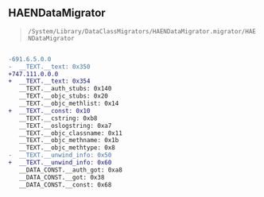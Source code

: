 ## HAENDataMigrator

> `/System/Library/DataClassMigrators/HAENDataMigrator.migrator/HAENDataMigrator`

```diff

-691.6.5.0.0
-  __TEXT.__text: 0x350
+747.111.0.0.0
+  __TEXT.__text: 0x354
   __TEXT.__auth_stubs: 0x140
   __TEXT.__objc_stubs: 0x20
   __TEXT.__objc_methlist: 0x14
+  __TEXT.__const: 0x10
   __TEXT.__cstring: 0xb8
   __TEXT.__oslogstring: 0xa7
   __TEXT.__objc_classname: 0x11
   __TEXT.__objc_methname: 0x1b
   __TEXT.__objc_methtype: 0x8
-  __TEXT.__unwind_info: 0x50
+  __TEXT.__unwind_info: 0x60
   __DATA_CONST.__auth_got: 0xa8
   __DATA_CONST.__got: 0x38
   __DATA_CONST.__const: 0x68

```
